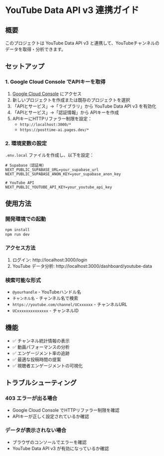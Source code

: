 # YouTube Data API v3 連携ガイド

## 概要
このプロジェクトは YouTube Data API v3 と連携して、YouTubeチャンネルのデータを取得・分析できます。

## セットアップ

### 1. Google Cloud Console でAPIキーを取得

1. [Google Cloud Console](https://console.cloud.google.com/) にアクセス
2. 新しいプロジェクトを作成または既存のプロジェクトを選択
3. 「APIとサービス」→「ライブラリ」から YouTube Data API v3 を有効化
4. 「APIとサービス」→「認証情報」から APIキーを作成
5. APIキーにHTTPリファラー制限を設定：
   - `http://localhost:3000/*`
   - `https://posttime-ai.pages.dev/*`

### 2. 環境変数の設定

`.env.local` ファイルを作成し、以下を設定：

```env
# Supabase（認証用）
NEXT_PUBLIC_SUPABASE_URL=your_supabase_url
NEXT_PUBLIC_SUPABASE_ANON_KEY=your_supabase_anon_key

# YouTube API
NEXT_PUBLIC_YOUTUBE_API_KEY=your_youtube_api_key
```

## 使用方法

### 開発環境での起動

```bash
npm install
npm run dev
```

### アクセス方法

1. ログイン: http://localhost:3000/login
2. YouTube データ分析: http://localhost:3000/dashboard/youtube-data

### 検索可能な形式

- `@yourhandle` - YouTubeハンドル名
- `チャンネル名` - チャンネル名で検索
- `https://youtube.com/channel/UCxxxxxx` - チャンネルURL
- `UCxxxxxxxxxxxxxx` - チャンネルID

## 機能

- ✅ チャンネル統計情報の表示
- ✅ 動画パフォーマンスの分析
- ✅ エンゲージメント率の追跡
- ✅ 最適な投稿時間の提案
- ✅ 視聴者エンゲージメントの可視化

## トラブルシューティング

### 403 エラーが出る場合
- Google Cloud Console でHTTPリファラー制限を確認
- APIキーが正しく設定されているか確認

### データが表示されない場合
- ブラウザのコンソールでエラーを確認
- YouTube Data API v3 が有効になっているか確認